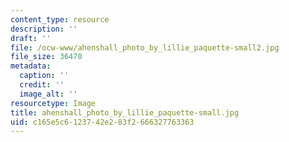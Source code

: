 ```yaml
---
content_type: resource
description: ''
draft: ''
file: /ocw-www/ahenshall_photo_by_lillie_paquette-small2.jpg
file_size: 36470
metadata:
  caption: ''
  credit: ''
  image_alt: ''
resourcetype: Image
title: ahenshall_photo_by_lillie_paquette-small.jpg
uid: c165e5c6-1237-42e2-83f2-666327763363
---
```

